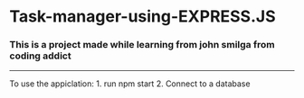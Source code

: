 # Task-manager-using-EXPRESS.JS
### This is a project made while learning from john smilga from coding addict
---
To use the appiclation:
      1. run npm start 
      2. Connect to a database
